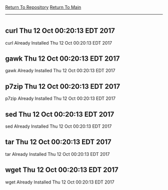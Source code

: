 [Return To Repository](https://github.com/deathbybandaid/piholeparser/)
[Return To Main](https://github.com/deathbybandaid/piholeparser/blob/master/RecentRunLogs/Mainlog.md)
____________________________________
# 
## curl Thu 12 Oct 00:20:13 EDT 2017
curl Already Installed Thu 12 Oct 00:20:13 EDT 2017
## gawk Thu 12 Oct 00:20:13 EDT 2017
gawk Already Installed Thu 12 Oct 00:20:13 EDT 2017
## p7zip Thu 12 Oct 00:20:13 EDT 2017
p7zip Already Installed Thu 12 Oct 00:20:13 EDT 2017
## sed Thu 12 Oct 00:20:13 EDT 2017
sed Already Installed Thu 12 Oct 00:20:13 EDT 2017
## tar Thu 12 Oct 00:20:13 EDT 2017
tar Already Installed Thu 12 Oct 00:20:13 EDT 2017
## wget Thu 12 Oct 00:20:13 EDT 2017
wget Already Installed Thu 12 Oct 00:20:13 EDT 2017

